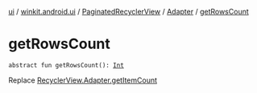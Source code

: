 [ui](../../../index.md) / [winkit.android.ui](../../index.md) / [PaginatedRecyclerView](../index.md) / [Adapter](index.md) / [getRowsCount](./get-rows-count.md)

# getRowsCount

`abstract fun getRowsCount(): `[`Int`](https://kotlinlang.org/api/latest/jvm/stdlib/kotlin/-int/index.html)

Replace [RecyclerView.Adapter.getItemCount](#)

